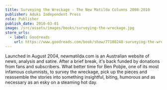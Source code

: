 ```yaml
---
title: Surveying the Wreckage - The New Matilda Columns 2008-2010
publisher: Aduki Independent Press
role: Publisher
publish_date: 2010-03-01
image: /src/assets/images/books/surveying-the-wreckage.jpg
store_urls:
  - label: Goodreads
    url: https://www.goodreads.com/book/show/77180248-surveying-the-wreckage-the-new-matilda-columns-2008-2010
---
```


Launched in August 2004, newmatilda.com is an Australian website of news, analysis and satire. After a brief break, it's back funded by donations from fans and subscribers. What better time for Ben Pobjie, one of its most infamous columnists, to survey the wreckage, pick up the pieces and reassemble the stories into something insightful, biting, humorous and as necessary as an esky on a steaming hot day.
